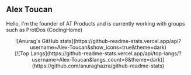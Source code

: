 <link rel="stylesheet" href="https://atproducts.org/css/bootstrap.min.css">
<h2> Alex Toucan </h2>
<p> Hello, I'm the founder of AT Products and is currently working with groups such as ProtDos (CodingHome)</p>
<center>
![Anurag's GitHub stats](https://github-readme-stats.vercel.app/api?username=Alex-Toucan&show_icons=true&theme=dark)
  <br>
[![Top Langs](https://github-readme-stats.vercel.app/api/top-langs/?username=Alex-Toucan&langs_count=8&theme=dark)](https://github.com/anuraghazra/github-readme-stats)
</center>
